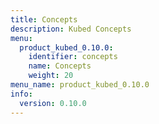 ```yaml
---
title: Concepts
description: Kubed Concepts
menu:
  product_kubed_0.10.0:
    identifier: concepts
    name: Concepts
    weight: 20
menu_name: product_kubed_0.10.0
info:
  version: 0.10.0
---
```


